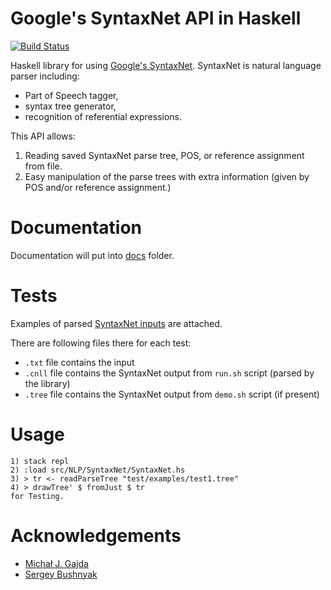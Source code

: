 # Google's SyntaxNet API in Haskell

[![Build Status](https://travis-ci.com/mgajda/syntaxnet-haskell.svg?token=DtSUtnf37TUDy1p4x6fT&branch=master)](https://travis-ci.com/mgajda/syntaxnet-haskell)

Haskell library for using [Google's SyntaxNet](https://github.com/tensorflow/models/tree/master/syntaxnet).
SyntaxNet is natural language parser including:
* Part of Speech tagger,
* syntax tree generator,
* recognition of referential expressions.

This API allows:
1. Reading saved SyntaxNet parse tree, POS, or reference assignment from file.
2. Easy manipulation of the parse trees with extra information (given by POS and/or reference assignment.)

# Documentation
Documentation will put into [docs](docs/) folder.

# Tests
Examples of parsed [SyntaxNet inputs](test/examples/) are attached.

There are following files there for each test:
* `.txt`  file contains the input
* `.cnll` file contains the SyntaxNet output from `run.sh` script (parsed by the library)
* `.tree` file contains the SyntaxNet output from `demo.sh` script (if present)

# Usage

```
1) stack repl
2) :load src/NLP/SyntaxNet/SyntaxNet.hs 
3) > tr <- readParseTree "test/examples/test1.tree"
4) > drawTree' $ fromJust $ tr
for Testing.
```

# Acknowledgements

- [Michał J. Gajda](https://github.com/mgajda)
- [Sergey Bushnyak](https://github.com/sigrlami)
